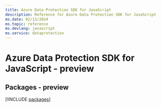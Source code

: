 ```yaml
---
title: Azure Data Protection SDK for JavaScript
description: Reference for Azure Data Protection SDK for JavaScript
ms.date: 02/13/2024
ms.topic: reference
ms.devlang: javascript
ms.service: dataprotection
---
```

# Azure Data Protection SDK for JavaScript - preview
## Packages - preview
[!INCLUDE [packages](data-protection-index.md)]